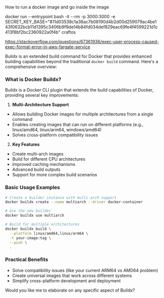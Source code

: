 How to run a docker image and go inside the image

docker run  --entrypoint bash -it --rm -p 3000:3000 -e SECRET_KEY_BASE="811d03538c1a38ac7b08190d4b2d00d259079ac4be143f0632bcb11d1395c3406b9f9de14b84fd034def829eac69fe4f4599221d1c413f8bf2bc2360922a0f4b"  craftos

https://stackoverflow.com/questions/67361936/exec-user-process-caused-exec-format-error-in-aws-fargate-service

Buildx is an extended build command for Docker that provides enhanced building capabilities beyond the traditional `docker build` command. Here's a comprehensive overview:

### What is Docker Buildx?

Buildx is a Docker CLI plugin that extends the build capabilities of Docker, providing several key improvements:

1. **Multi-Architecture Support**

- Allows building Docker images for multiple architectures from a single command
- Enables creating images that can run on different platforms (e.g., linux/amd64, linux/arm64, windows/amd64)
- Solves cross-platform compatibility issues

2. **Key Features**

- Create multi-arch images
- Build for different CPU architectures
- Improved caching mechanisms
- Advanced build outputs
- Support for more complex build scenarios

### Basic Usage Examples

```bash
# Create a builder instance with multi-arch support
docker buildx create --name multiarch --driver docker-container

# Use the new builder
docker buildx use multiarch

# Build for multiple architectures
docker buildx build \
  --platform linux/amd64,linux/arm64 \
  -t your-image:tag \
  --push \
  .
```

### Practical Benefits

- Solve compatibility issues (like your current ARM64 vs AMD64 problem)
- Create universal images that work across different systems
- Simplify cross-platform development and deployment

Would you like me to elaborate on any specific aspect of Buildx?